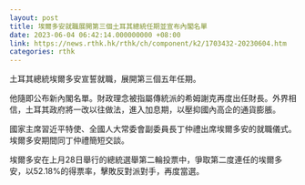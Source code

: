 ```yaml
---
layout: post
title: 埃爾多安就職展開第三個土耳其總統任期並宣布內閣名單
date: 2023-06-04 06:42:14.000000000 +08:00
link: https://news.rthk.hk/rthk/ch/component/k2/1703432-20230604.htm
categories: rthk
---
```


土耳其總統埃爾多安宣誓就職，展開第三個五年任期。

他隨即公布新內閣名單。財政理念被指屬傳統派的希姆謝克再度出任財長。外界相信，土耳其政府將一改以往做法，進入加息期，以壓抑國內高企的通貨膨脹。

國家主席習近平特使、全國人大常委會副委員長丁仲禮出席埃爾多安的就職儀式。埃爾多安期間同丁仲禮簡短交談。

埃爾多安在上月28日舉行的總統選舉第二輪投票中，爭取第二度連任的埃爾多安，以52.18%的得票率，擊敗反對派對手，再度當選。
